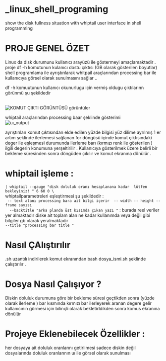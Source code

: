 
# _linux_shell_programing
show the disk fullness situation with  whiptail user interface in shell programming

# PROJE GENEL ÖZET 
Linux da disk durumunu kullanıcı arayüzü ile göstermeyi amaçlamaktadir .
 proje df -h komutunun kulanıcı dostu çıktısı (GB olarak gösterilen boyutlar) shell programlama ile ayrıştırılarak whitpail araçlarından processing bar ile kullanıcıya görsel olarak sunulmasını sağlar ..
 


df -h komuutunun kullanıcı okunurlugu için vermiş oldugu çıktılarınn görünmü şu şekildedir 

<br/>![KOMUT ÇIKTI GÖRÜNTÜSÜ görüntüler](https://miro.medium.com/max/1400/1*gOTMmsChrE6o-HdHlUQLVA.webp)<br/>


whiptail araçlarından processing baar şeklinde gösterimi 
<br/>![uı_output](https://miro.medium.com/max/1400/1*49ew-KgEA1GphFhNiJFpHA.webp) <br/>

ayrıştırılan komut çıktısından elde edilen yüzde bilgisi yüz dilime ayrılmış 1 er artım şeklinde ilerlemesi sağlanan for döngüsü içinde komut çıktısındaki deger ile eşleşmesi durumunda ilerleme barı (kırmızı renk ile gösterilen )  ilgili degerin konumuna yerşeltirilir . Kullanıcıya gösterilmek üzere belirli bir bekleme süresinden sonra döngüden çıkılır ve komut ekranına dönülür .

# whiptail işleme :
`| whiptail --gauge "disk doluluk oranı hesaplanana kadar  lütfen bekleyiniz! " 6 60 0 \` <br/>
  whiptailparametreleri eşleştirmesi şu şekildedir :<br/>
 ` -- text alanı processing bara ait bilgi içerir  -- width -- height -- frame sayısı`  <br/>
`   --backtitle "arka planda üst kısımda çıkan yazı " `  : burada reel veriler yer almaktadır diske ait toplam alan ne kadar kullanımda veya değil gibi bilgiler gb olarak yeralmaktadır  
   `--title "processing bar title " `   <br/>
  # Nasıl ÇAlıştırılır 
  .sh uzantılı indirilerek komut ekranından bash dosya_ismi.sh  şeklinde çalıştırılır .
  # Dosya Nasıl Çalışıyor ?
  Diskin doluluk durumuna göre bir bekleme süresi geçtikden sonra (yüzde olarak ilerleme ) bar kısmında kırmızı bar ilerleyerek aranan degere gelir kullanıcının görmesi için bilinçli olarak bekletirldikden sonra komus ekranına dönülür 
   
  
# Projeye Eklenebilecek Özellikler :
 her dosyaya ait doluluk oranlarını getirlimesi sadece diskin değil  dosyalarında doluluk oranlarının uı ile görsel olarak sunulması 
